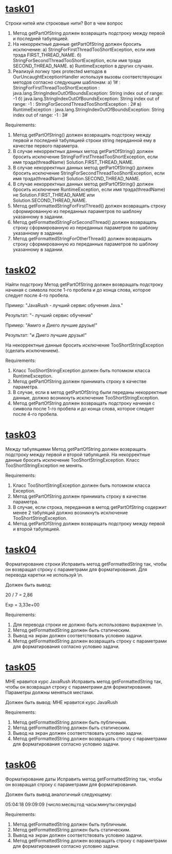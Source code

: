 # [task01](https://github.com/NikitaNasevich/javarush.ru/tree/main/level22/task01)

Строки нитей или строковые нити? Вот в чем вопрос
1. Метод getPartOfString должен возвращать подстроку между первой и последней табуляцией.
2. На некорректные данные getPartOfString должен бросить исключение:
а) StringForFirstThreadTooShortException, если имя трэда FIRST_THREAD_NAME.
б) StringForSecondThreadTooShortException, если имя трэда SECOND_THREAD_NAME.
в) RuntimeException в других случаях.
3. Реализуй логику трех protected методов в OurUncaughtExceptionHandler используя вызовы соответствующих методов согласно следующим шаблонам:
a) 1# : StringForFirstThreadTooShortException : java.lang.StringIndexOutOfBoundsException: String index out of range: -1
б) java.lang.StringIndexOutOfBoundsException: String index out of range: -1 : StringForSecondThreadTooShortException : 2#
в) RuntimeException : java.lang.StringIndexOutOfBoundsException: String index out of range: -1 : 3#


Requirements:
1. Метод getPartOfString() должен возвращать подстроку между первой и последней табуляцией строки string переданной ему в качестве первого параметра.
2. В случае некорректных данных метод getPartOfString() должен бросить исключение StringForFirstThreadTooShortException, если имя трэда(threadName) Solution.FIRST_THREAD_NAME.
3. В случае некорректных данных метод getPartOfString() должен бросить исключение StringForSecondThreadTooShortException, если имя трэда(threadName) Solution.SECOND_THREAD_NAME.
4. В случае некорректных данных метод getPartOfString() должен бросить исключение RuntimeException, если имя трэда(threadName) не Solution.FIRST_THREAD_NAME или Solution.SECOND_THREAD_NAME.
5. Метод getFormattedStringForFirstThread() должен возвращать строку сформированную из переданных параметров по шаблону указанному в задании.
6. Метод getFormattedStringForSecondThread() должен возвращать строку сформированную из переданных параметров по шаблону указанному в задании.
7. Метод getFormattedStringForOtherThread() должен возвращать строку сформированную из переданных параметров по шаблону указанному в задании.

# [task02](https://github.com/NikitaNasevich/javarush.ru/tree/main/level22/task02)

Найти подстроку
Метод getPartOfString должен возвращать подстроку начиная с символа после 1-го пробела и до конца слова,
которое следует после 4-го пробела.

Пример:
"JavaRush - лучший сервис обучения Java."

Результат:
"- лучший сервис обучения"

Пример:
"Амиго и Диего лучшие друзья!"

Результат:
"и Диего лучшие друзья!"

На некорректные данные бросить исключение TooShortStringException (сделать исключением).


Requirements:
1. Класс TooShortStringException должен быть потомком класса RuntimeException.
2. Метод getPartOfString должен принимать строку в качестве параметра.
3. В случае, если в метод getPartOfString были переданы некорректные данные, должно возникнуть исключение TooShortStringException.
4. Метод getPartOfString должен возвращать подстроку начиная с символа после 1-го пробела и до конца слова, которое следует после 4-го пробела.

# [task03](https://github.com/NikitaNasevich/javarush.ru/tree/main/level22/task03)

Между табуляциями
Метод getPartOfString должен возвращать подстроку между первой и второй табуляцией.
На некорректные данные бросить исключение TooShortStringException.
Класс TooShortStringException не менять.


Requirements:
1. Класс TooShortStringException должен быть потомком класса Exception.
2. Метод getPartOfString должен принимать строку в качестве параметра.
3. В случае, если строка, переданная в метод getPartOfString содержит менее 2 табуляций должно возникнуть исключение TooShortStringException.
4. Метод getPartOfString должен возвращать подстроку между первой и второй табуляцией.

# [task04](https://github.com/NikitaNasevich/javarush.ru/tree/main/level22/task04)

Форматирование строки
Исправить метод getFormattedString так, чтобы он возвращал строку с параметрами для форматирования.
Для перевода каретки не используй \n.

Должен быть вывод:

20 / 7 = 2,86

Exp = 3,33e+00


Requirements:
1. Для перевода строки не должно быть использовано выражение \n.
2. Метод getFormattedString должен быть статическим.
3. Вывод на экран должен соответствовать условию задачи.
4. Метод getFormattedString должен возвращать строку с параметрами для форматирования согласно условию задачи.

# [task05](https://github.com/NikitaNasevich/javarush.ru/tree/main/level22/task05)

МНЕ нравится курс JavaRush
Исправить метод getFormattedString так, чтобы он возвращал строку с параметрами для форматирования.
Параметры должны меняться местами.

Должен быть вывод:
МНЕ нравится курс JavaRush


Requirements:
1. Метод getFormattedString должен быть публичным.
2. Метод getFormattedString должен быть статическим.
3. Вывод на экран должен соответствовать условию задачи.
4. Метод getFormattedString должен возвращать строку с параметрами для форматирования согласно условию задачи.

# [task06](https://github.com/NikitaNasevich/javarush.ru/tree/main/level22/task06)

Форматирование даты
Исправить метод getFormattedString так, чтобы он возвращал строку с параметрами для форматирования.

Должен быть вывод аналогичный следующему:

05:04:18 09:09:09 (число:месяц:год часы:минуты:секунды)


Requirements:
1. Метод getFormattedString должен быть публичным.
2. Метод getFormattedString должен быть статическим.
3. Вывод на экран должен соответствовать условию задачи.
4. Метод getFormattedString должен возвращать строку с параметрами для форматирования согласно условию задачи.
